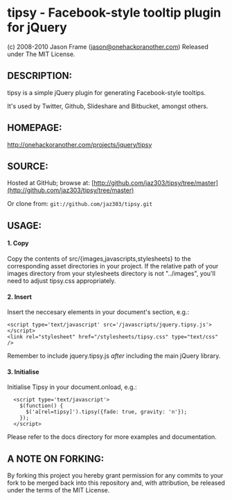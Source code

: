 # tipsy - Facebook-style tooltip plugin for jQuery

(c) 2008-2010 Jason Frame (jason@onehackoranother.com)
Released under The MIT License.

## DESCRIPTION:

tipsy is a simple jQuery plugin for generating Facebook-style tooltips.

It's used by Twitter, Github, Slideshare and Bitbucket, amongst others.

## HOMEPAGE:

http://onehackoranother.com/projects/jquery/tipsy

## SOURCE:

Hosted at GitHub; browse at: [http://github.com/jaz303/tipsy/tree/master](http://github.com/jaz303/tipsy/tree/master)

Or clone from: `git://github.com/jaz303/tipsy.git`

## USAGE:

#### 1. Copy

Copy the contents of src/{images,javascripts,stylesheets} to the corresponding asset directories in your project. If the relative path of your images directory from your stylesheets directory is not "../images", you'll need to adjust tipsy.css appropriately.

#### 2. Insert

Insert the neccesary elements in your document's <head> section, e.g.:

    <script type='text/javascript' src='/javascripts/jquery.tipsy.js'></script>
    <link rel="stylesheet" href="/stylesheets/tipsy.css" type="text/css" />

Remember to include jquery.tipsy.js *after* including the main jQuery library.

#### 3. Initialise

Initialise Tipsy in your document.onload, e.g.:

      <script type='text/javascript'>
        $(function() {
          $('a[rel=tipsy]').tipsy({fade: true, gravity: 'n'});
        });
      </script>

Please refer to the docs directory for more examples and documentation.

## A NOTE ON FORKING:

By forking this project you hereby grant permission for any commits to your fork to be
merged back into this repository and, with attribution, be released under the terms of
the MIT License.
